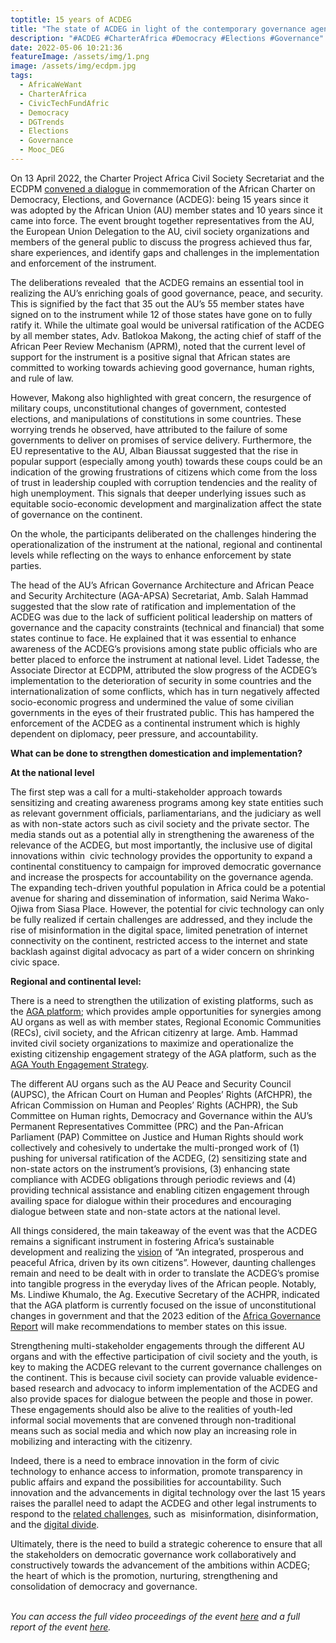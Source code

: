```yaml
---
toptitle: 15 years of ACDEG
title: "The state of ACDEG in light of the contemporary governance agenda in Africa "
description: "#ACDEG #CharterAfrica #Democracy #Elections #Governance"
date: 2022-05-06 10:21:36
featureImage: /assets/img/1.png
image: /assets/img/ecdpm.jpg
tags:
  - AfricaWeWant
  - CharterAfrica
  - CivicTechFundAfric
  - Democracy
  - DGTrends
  - Elections
  - Governance
  - Mooc_DEG
---
```

On 13 April 2022, the Charter Project Africa Civil Society Secretariat and the ECDPM [convened a dialogue](https://ecdpm.org/events/advancing-pan-african-governance-agenda/) in commemoration of the African Charter on Democracy, Elections, and Governance (ACDEG): being 15 years since it was adopted by the African Union (AU) member states and 10 years since it came into force. The event brought together representatives from the AU, the European Union Delegation to the AU, civil society organizations and members of the general public to discuss the progress achieved thus far, share experiences, and identify gaps and challenges in the implementation and enforcement of the instrument.

The deliberations revealed  that the ACDEG remains an essential tool in realizing the AU’s enriching goals of good governance, peace, and security. This is signified by the fact that 35 out the AU’s 55 member states have signed on to the instrument while 12 of those states have gone on to fully ratify it. While the ultimate goal would be universal ratification of the ACDEG by all member states, Adv. Batlokoa Makong, the acting chief of staff of the African Peer Review Mechanism (APRM), noted that the current level of support for the instrument is a positive signal that African states are committed to working towards achieving good governance, human rights, and rule of law. 

However, Makong also highlighted with great concern, the resurgence of military coups, unconstitutional changes of government, contested elections, and manipulations of constitutions in some countries. These worrying trends he observed, have attributed to the failure of some governments to deliver on promises of service delivery. Furthermore, the EU representative to the AU, Alban Biaussat suggested that the rise in popular support (especially among youth) towards these coups could be an indication of the growing frustrations of citizens which come from the loss of trust in leadership coupled with corruption tendencies and the reality of high unemployment. This signals that deeper underlying issues such as equitable socio-economic development and marginalization affect the state of governance on the continent.

On the whole, the participants deliberated on the challenges hindering the operationalization of the instrument at the national, regional and continental levels while reflecting on the ways to enhance enforcement by state parties. 

The head of the AU’s African Governance Architecture and African Peace and Security Architecture (AGA-APSA) Secretariat, Amb. Salah Hammad suggested that the slow rate of ratification and implementation of the ACDEG was due to the lack of sufficient political leadership on matters of governance and the capacity constraints (technical and financial) that some states continue to face. He explained that it was essential to enhance awareness of the ACDEG’s provisions among state public officials who are better placed to enforce the instrument at national level. Lidet Tadesse, the Associate Director at ECDPM, attributed the slow progress of the ACDEG’s implementation to the deterioration of security in some countries and the internationalization of some conflicts, which has in turn negatively affected  socio-economic progress and undermined the value of some civilian governments in the eyes of their frustrated public. This has hampered the enforcement of the ACDEG as a continental instrument which is highly dependent on diplomacy, peer pressure, and accountability.  



**What can be done to strengthen domestication and implementation?** 

**At the national level**

The first step was a call for a multi-stakeholder approach towards sensitizing and creating awareness programs among key state entities such as relevant government officials, parliamentarians, and the judiciary as well as with non-state actors such as civil society and the private sector. The media stands out as a potential ally in strengthening the awareness of the relevance of the ACDEG, but most importantly, the inclusive use of digital innovations within  civic technology provides the opportunity to expand a continental constituency to campaign for improved democratic governance and increase the prospects for accountability on the governance agenda.  The expanding tech-driven youthful population in Africa could be a potential avenue for sharing and dissemination of information, said Nerima Wako-Ojiwa from Siasa Place. However, the potential for civic technology can only be fully realized if certain challenges are addressed, and they include the rise of misinformation in the digital space, limited penetration of internet connectivity on the continent, restricted access to the internet and state backlash against digital advocacy as part of a wider concern on shrinking civic space. 

**Regional and continental level:**

There is a need to strengthen the utilization of existing platforms, such as the [AGA platform](https://au.int/en/aga?msclkid=e3beb4d0c56a11ec856134022471b39c); which provides ample opportunities for synergies among AU organs as well as with member states, Regional Economic Communities (RECs), civil society, and the African citizenry at large. Amb. Hammad invited civil society organizations to maximize and operationalize the existing citizenship engagement strategy of the AGA platform, such as the [AGA Youth Engagement Strategy](https://au.int/en/documents/20200521/youth-engagement-strategy).  

The different AU organs such as the AU Peace and Security Council (AUPSC), the African Court on Human and Peoples’ Rights (AfCHPR), the African Commission on Human and Peoples’ Rights (ACHPR), the Sub Committee on Human rights, Democracy and Governance within the AU’s Permanent Representatives Committee (PRC) and the Pan-African Parliament (PAP) Committee on Justice and Human Rights should work collectively and cohesively to undertake the multi-pronged work of (1) pushing for universal ratification of the ACDEG, (2) sensitizing state and non-state actors on the instrument’s provisions, (3) enhancing state compliance with ACDEG obligations through periodic reviews and (4) providing technical assistance and enabling citizen engagement through availing space for dialogue within their procedures and encouraging dialogue between state and non-state actors at the national level.

All things considered, the main takeaway of the event was that the ACDEG remains a significant instrument in fostering Africa’s sustainable development and realizing the [vision](https://au.int/en/about/vision) of “An integrated, prosperous and peaceful Africa, driven by its own citizens”. However, daunting challenges remain and need to be dealt with in order to translate the ACDEG’s promise into tangible progress in the everyday lives of the African people. Notably, Ms. Lindiwe Khumalo, the Ag. Executive Secretary of the ACHPR, indicated that the AGA platform is currently focused on the issue of unconstitutional changes in government and that the 2023 edition of the [Africa Governance Report](https://www.africannewspage.net/2022/03/26/op-ed-unveiling-the-2021-african-governance-futures-scenarios-by-eddy-maloka/) will make recommendations to member states on this issue. 

Strengthening multi-stakeholder engagements through the different AU organs and with the effective participation of civil society and the youth, is key to making the ACDEG relevant to the current governance challenges on the continent. This is because civil society can provide valuable evidence-based research and advocacy to inform implementation of the ACDEG and also provide spaces for dialogue between the people and those in power. These engagements should also be alive to the realities of youth-led informal social movements that are convened through non-traditional means such as social media and which now play an increasing role in mobilizing and interacting with the citizenry. 

Indeed, there is a need to embrace innovation in the form of civic technology to enhance access to information, promote transparency in public affairs and expand the possibilities for accountability. Such innovation and the advancements in digital technology over the last 15 years raises the parallel need to adapt the ACDEG and other legal instruments to respond to the [related challenges](https://achpr.org/sessions/resolutions?id=504&msclkid=addc0794c56811ec8734aff09670e5b3), such as  misinformation, disinformation, and the [digital divide](https://www.africaportal.org/features/covid-19-implications-of-the-pandemic-for-the-digital-divide-in-africa/?msclkid=1398ae46c56811ec9c7b8cd17ccd0d99). 

Ultimately, there is the need to build a strategic coherence to ensure that all the stakeholders on democratic governance work collaboratively and constructively towards the advancement of the ambitions within ACDEG; the heart of which is the promotion, nurturing, strengthening and consolidation of democracy and governance. 

\
*You can access the full video proceedings of the event [here](https://youtu.be/TLCPJi1E8T0) and a full report of the event [here](https://ecdpm.org/wp-content/uploads/Key-Highlights-Outcome-Document-15th-anniversary-of-adoption-of-ACDEG-Final-April-2022.pdf).*